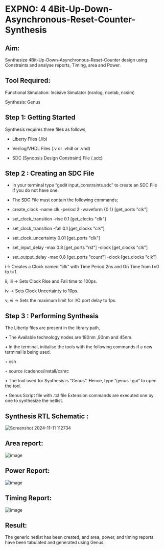 #  EXPNO: 4  4Bit-Up-Down-Asynchronous-Reset-Counter-Synthesis

## Aim:

Synthesize 4Bit-Up-Down-Asynchronous-Reset-Counter design using Constraints and analyse reports, Timing, area and Power.

## Tool Required:

Functional Simulation: Incisive Simulator (ncvlog, ncelab, ncsim)

Synthesis: Genus

## Step 1: Getting Started

Synthesis requires three files as follows,

+ Liberty Files (.lib)

+ Verilog/VHDL Files (.v or .vhdl or .vhd)

+ SDC (Synopsis Design Constraint) File (.sdc)

 ## Step 2 : Creating an SDC File

+	In your terminal type “gedit input_constraints.sdc” to create an SDC File if you do not have one.

+	The SDC File must contain the following commands;

- create_clock -name clk -period 2 -waveform {0 1} [get_ports "clk"]

 - set_clock_transition -rise 0.1 [get_clocks "clk"]

- set_clock_transition -fall 0.1 [get_clocks "clk"]

- set_clock_uncertainty 0.01 [get_ports "clk"]

- set_input_delay -max 0.8 [get_ports "rst"] -clock [get_clocks "clk"]

- set_output_delay -max 0.8 [get_ports "count"] -clock [get_clocks "clk"]

i→ Creates a Clock named “clk” with Time Period 2ns and On Time from t=0 to t=1.

ii, iii → Sets Clock Rise and Fall time to 100ps.

iv → Sets Clock Uncertainty to 10ps.

v, vi → Sets the maximum limit for I/O port delay to 1ps.

## Step 3 : Performing Synthesis

The Liberty files are present in the library path,

• The Available technology nodes are 180nm ,90nm and 45nm.

• In the terminal, initialise the tools with the following commands if a new terminal is being
used.

◦ csh

◦ source /cadence/install/cshrc

• The tool used for Synthesis is “Genus”. Hence, type “genus -gui” to open the tool.

• Genus Script file with .tcl file Extension commands are executed one by one to synthesize the netlist.

## Synthesis RTL Schematic :
![Screenshot 2024-11-11 112734](https://github.com/user-attachments/assets/a5d05b93-fc0b-41f8-aac7-361182d7cdf8)

## Area report:
![image](https://github.com/user-attachments/assets/cbd6504c-e025-4fc7-b123-6c4dfe111901)

## Power Report:
![image](https://github.com/user-attachments/assets/aa2e5a83-2800-4946-a3e4-2bba4660fe27)

## Timing Report: 
![image](https://github.com/user-attachments/assets/e2fd13a5-4c90-4a92-b290-e10534c5b635)

## Result: 
The generic netlist has been created, and area, power, and timing reports have been tabulated and generated using Genus.





